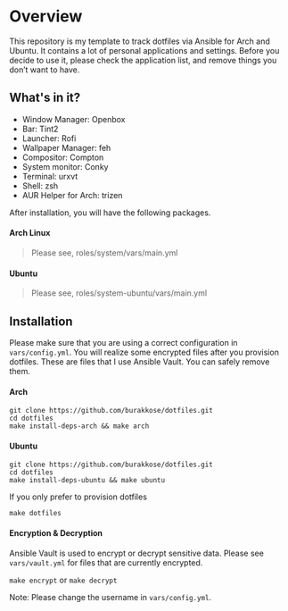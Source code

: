 

# Overview

This repository is my template to track dotfiles via Ansible for Arch and Ubuntu. It contains a lot of personal applications and settings. Before you decide to use it, please check the application list, and remove things you don’t want to have.

## What's in it?

* Window Manager: Openbox
* Bar: Tint2
* Launcher: Rofi
* Wallpaper Manager: feh
* Compositor: Compton
* System monitor: Conky
* Terminal: urxvt
* Shell: zsh
* AUR Helper for Arch: trizen

After installation, you will have the following packages.
#### Arch Linux
> Please see, roles/system/vars/main.yml

#### Ubuntu
> Please see, roles/system-ubuntu/vars/main.yml

## Installation

Please make sure that you are using a correct configuration in ```vars/config.yml```. You will realize some encrypted files after you provision dotfiles. These are files that I use Ansible Vault. You can safely remove them.

#### Arch
```
git clone https://github.com/burakkose/dotfiles.git 
cd dotfiles
make install-deps-arch && make arch
```

#### Ubuntu
```
git clone https://github.com/burakkose/dotfiles.git 
cd dotfiles
make install-deps-ubuntu && make ubuntu
```

If you only prefer to provision dotfiles

```make dotfiles```

#### Encryption & Decryption
Ansible Vault is used to encrypt or decrypt sensitive data. Please see ```vars/vault.yml``` for files that are currently encrypted. 

```make encrypt``` or ```make decrypt```

Note: Please change the username in ```vars/config.yml```.

